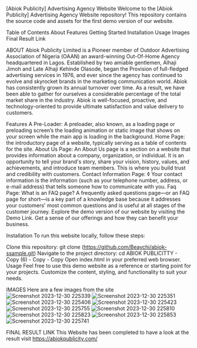 [Abiok Publicity] Advertising Agency Website
Welcome to the [Abiok Publicity] Advertising Agency Website repository! This repository contains the source code and assets for the first demo version of our website.

Table of Contents
About
Features
Getting Started
Installation
Usage
Images 
Final Result Link

ABOUT
Abiok Publicity Limited is a Pioneer member of Outdoor Advertising Association of Nigeria (OAAN) an award-winning Out-Of-Home Agency headquartered in Lagos. Established by two amiable gentlemen, Alhaji Jimoh and Late Alhaji Kehinde Olasode, began the Provision of full-fledged advertising services in 1976, and ever since the agency has continued to evolve and skyrocket brands in the marketing communication world. Abiok has consistently grown its annual turnover over time. As a result, we have been able to gather for ourselves a considerable percentage of the total market share in the industry. Abiok is well-focused, proactive, and technology-oriented to provide ultimate satisfaction and value delivery to customers.

Features
A Pre-Loader: A preloader, also known, as a loading page or preloading screen’s the loading animation or static image that shows on your screen while the main app is loading in the background.
Home Page: the introductory page of a website, typically serving as a table of contents for the site.
About Us Page: An About Us page is a section on a website that provides information about a company, organization, or individual. It is an opportunity to tell your brand's story, share your vision, history, values, and achievements, and introduce team members. This is where you build trust and credibility with customers.
Contact Information Page: ◊ Your contact information is the information (such as your telephone number, address, or e-mail address) that tells someone how to communicate with you.
Faq Page: What is an FAQ page? A frequently asked questions page—or an FAQ page for short—is a key part of a knowledge base because it addresses your customers' most common questions and is useful at all stages of the customer journey.
Explore the demo version of our website by visiting the Demo Link. Get a sense of our offerings and how they can benefit your business.

Installation
To run this website locally, follow these steps:

Clone this repository: git clone (https://github.com/Beaychi/abiok-ssample.git)
Navigate to the project directory: cd ABIOK PUBLICITTY - Copy (6) - Copy - Copy
Open index.html in your preferred web browser.
Usage
Feel free to use this demo website as a reference or starting point for your projects. Customize the content, styling, and functionality to suit your needs.


IMAGES
Here are a few images from the site
![Screenshot 2023-12-30 225339](https://github.com/Beaychi/abiok-ssample/assets/138774528/e7307ff2-a4d3-4d2c-824f-3b8192639d89)
![Screenshot 2023-12-30 225351](https://github.com/Beaychi/abiok-ssample/assets/138774528/8f013a06-885f-4ad8-8383-3a7e7202c015)
![Screenshot 2023-12-30 225406](https://github.com/Beaychi/abiok-ssample/assets/138774528/749bb8a4-813e-4937-b0f6-dabea90f0317)
![Screenshot 2023-12-30 225423](https://github.com/Beaychi/abiok-ssample/assets/138774528/9b5a66cf-a5a2-4ffe-81a6-9bed5bd4e1e8)
![Screenshot 2023-12-30 225755](https://github.com/Beaychi/abiok-ssample/assets/138774528/308fd426-55d8-425b-bbfe-0c6ad564a939)
![Screenshot 2023-12-30 225810](https://github.com/Beaychi/abiok-ssample/assets/138774528/e26963c3-cf32-413f-b6e7-d859e365dd48)
![Screenshot 2023-12-30 225823](https://github.com/Beaychi/abiok-ssample/assets/138774528/10f6ac72-2a2e-4f65-925e-99cb3f67a80d)
![Screenshot 2023-12-30 225853](https://github.com/Beaychi/abiok-ssample/assets/138774528/f898fd64-b7f0-4f34-8fe7-d26c36aa46de)
![Screenshot 2023-12-30 225741](https://github.com/Beaychi/abiok-ssample/assets/138774528/016cb535-a502-490d-b541-005b6f008609)


FINAL RESULT LINK
This Website has been completed to have a look at the result visit https://abiokpublicity.com/

